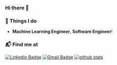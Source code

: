 ### Hi there 👋

### 🔭 Things I do

- **Machine Learning Engineer**, **Software Engineer**!

### 📬 Find me at

[![Linkedin Badge](https://img.shields.io/badge/-LinkedIn-blue?style=flat-square&logo=Linkedin&logoColor=white&link=https://www.linkedin.com/in/ajmain-inqiad-alam/)](https://www.linkedin.com/in/ajmain-inqiad-alam/)
[![Gmail Badge](https://img.shields.io/badge/-Gmail-d14836?style=flat-square&logo=Gmail&logoColor=white&link=mailto:ajmaininqiadalam@gmail.com)](mailto:ajmaininqiadalam@gmail.com)
[![github stats](https://github-readme-stats.vercel.app/api?username=ajmain-inqiad&show_icons=true&hide_border=False)](https://github.com/Ajmain-Inqiad)

